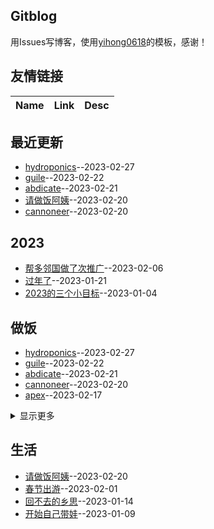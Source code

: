 ## Gitblog
用Issues写博客，使用[yihong0618](https://github.com/yihong0618/gitblog/issues/177)的模板，感谢！
## 友情链接
| Name | Link | Desc | 
 | ---- | ---- | ---- |
## 最近更新
- [hydroponics](https://github.com/jiemaoli/gitblog/issues/37)--2023-02-27
- [guile](https://github.com/jiemaoli/gitblog/issues/36)--2023-02-22
- [abdicate](https://github.com/jiemaoli/gitblog/issues/35)--2023-02-21
- [请做饭阿姨](https://github.com/jiemaoli/gitblog/issues/34)--2023-02-20
- [cannoneer](https://github.com/jiemaoli/gitblog/issues/33)--2023-02-20
## 2023
- [帮多邻国做了次推广](https://github.com/jiemaoli/gitblog/issues/24)--2023-02-06
- [过年了](https://github.com/jiemaoli/gitblog/issues/18)--2023-01-21
- [2023的三个小目标](https://github.com/jiemaoli/gitblog/issues/1)--2023-01-04
## 做饭
- [hydroponics](https://github.com/jiemaoli/gitblog/issues/37)--2023-02-27
- [guile](https://github.com/jiemaoli/gitblog/issues/36)--2023-02-22
- [abdicate](https://github.com/jiemaoli/gitblog/issues/35)--2023-02-21
- [cannoneer](https://github.com/jiemaoli/gitblog/issues/33)--2023-02-20
- [apex](https://github.com/jiemaoli/gitblog/issues/32)--2023-02-17
<details><summary>显示更多</summary>

- [salient](https://github.com/jiemaoli/gitblog/issues/31)--2023-02-16
- [pogonip](https://github.com/jiemaoli/gitblog/issues/30)--2023-02-15
- [anemometry](https://github.com/jiemaoli/gitblog/issues/29)--2023-02-14
- [Lovelace](https://github.com/jiemaoli/gitblog/issues/28)--2023-02-13
- [weatherperson](https://github.com/jiemaoli/gitblog/issues/27)--2023-02-10
- [hostelry](https://github.com/jiemaoli/gitblog/issues/26)--2023-02-09
- [diluent](https://github.com/jiemaoli/gitblog/issues/25)--2023-02-07
- [sawhorse](https://github.com/jiemaoli/gitblog/issues/23)--2023-02-06
- [palindrome](https://github.com/jiemaoli/gitblog/issues/22)--2023-02-03
- [hadedah](https://github.com/jiemaoli/gitblog/issues/21)--2023-02-02
- [kelek](https://github.com/jiemaoli/gitblog/issues/19)--2023-02-01
- [Bandywallop](https://github.com/jiemaoli/gitblog/issues/17)--2023-01-21
- [thesaurus](https://github.com/jiemaoli/gitblog/issues/16)--2023-01-20
- [Roget](https://github.com/jiemaoli/gitblog/issues/15)--2023-01-19
- [hyponym](https://github.com/jiemaoli/gitblog/issues/14)--2023-01-18
- [vocabulary](https://github.com/jiemaoli/gitblog/issues/13)--2023-01-17
- [polysemy](https://github.com/jiemaoli/gitblog/issues/12)--2023-01-16
- [synonym](https://github.com/jiemaoli/gitblog/issues/11)--2023-01-15
- [antonym](https://github.com/jiemaoli/gitblog/issues/9)--2023-01-14
- [bubble bath](https://github.com/jiemaoli/gitblog/issues/8)--2023-01-13
- [thermae](https://github.com/jiemaoli/gitblog/issues/6)--2023-01-12
- [hammam](https://github.com/jiemaoli/gitblog/issues/5)--2023-01-11
- [banya](https://github.com/jiemaoli/gitblog/issues/4)--2023-01-10
- [aerotone](https://github.com/jiemaoli/gitblog/issues/3)--2023-01-09
</details>

## 生活
- [请做饭阿姨](https://github.com/jiemaoli/gitblog/issues/34)--2023-02-20
- [春节出游](https://github.com/jiemaoli/gitblog/issues/20)--2023-02-01
- [回不去的乡思](https://github.com/jiemaoli/gitblog/issues/10)--2023-01-14
- [开始自己带娃](https://github.com/jiemaoli/gitblog/issues/2)--2023-01-09
